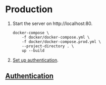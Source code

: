 # Production

1. Start the server on http://localhost:80.
    ```
    docker-compose \
        -f docker/docker-compose.yml \
        -f docker/docker-compose.prod.yml \
        --project-directory . \
        up --build
    ```
1. [Set up authentication](auth_setup.md).

## [Authentication](authentication.md)